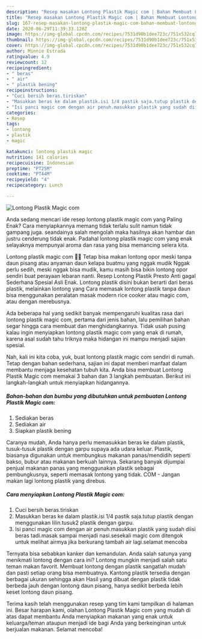 ```yaml
---
description: "Resep masakan Lontong Plastik Magic com | Bahan Membuat Lontong Plastik Magic com Yang Paling Enak"
title: "Resep masakan Lontong Plastik Magic com | Bahan Membuat Lontong Plastik Magic com Yang Paling Enak"
slug: 167-resep-masakan-lontong-plastik-magic-com-bahan-membuat-lontong-plastik-magic-com-yang-paling-enak
date: 2020-06-29T11:39:33.120Z
image: https://img-global.cpcdn.com/recipes/7531d90b1dee723c/751x532cq70/lontong-plastik-magic-com-foto-resep-utama.jpg
thumbnail: https://img-global.cpcdn.com/recipes/7531d90b1dee723c/751x532cq70/lontong-plastik-magic-com-foto-resep-utama.jpg
cover: https://img-global.cpcdn.com/recipes/7531d90b1dee723c/751x532cq70/lontong-plastik-magic-com-foto-resep-utama.jpg
author: Minnie Estrada
ratingvalue: 4.9
reviewcount: 12
recipeingredient:
- " beras"
- " air"
- " plastik bening"
recipeinstructions:
- "Cuci bersih beras.tiriskan"
- "Masukkan beras ke dalam plastik.isi 1/4 pastik saja.tutup plastik dengan menggunakan lilin.tusuk2 plastik dengan garpu."
- "Isi panci magic com dengan air penuh.masukkan plastik yang sudah diisi beras tadi.masak sampai menjadi nasi.sesekali magic com ditengok untuk melihat airmya jika berkurang tambah air lagi.selamat mencoba"
categories:
- Resep
tags:
- lontong
- plastik
- magic

katakunci: lontong plastik magic 
nutrition: 141 calories
recipecuisine: Indonesian
preptime: "PT25M"
cooktime: "PT44M"
recipeyield: "4"
recipecategory: Lunch

---
```



![Lontong Plastik Magic com](https://img-global.cpcdn.com/recipes/7531d90b1dee723c/751x532cq70/lontong-plastik-magic-com-foto-resep-utama.jpg)

Anda sedang mencari ide resep lontong plastik magic com yang Paling Enak? Cara menyiapkannya memang tidak terlalu sulit namun tidak gampang juga. seandainya salah mengolah maka hasilnya akan hambar dan justru cenderung tidak enak. Padahal lontong plastik magic com yang enak selayaknya mempunyai aroma dan rasa yang bisa memancing selera kita.

Lontong plastik magic com 👩‍🍳 Tetap bisa makan lontong opor meski tanpa daun pisang atau anyaman daun kelapa buatmu yang nggak mudik Nggak perlu sedih, meski nggak bisa mudik, kamu masih bisa bikin lontong opor sendiri buat perayaan lebaran nanti. Resep Lontong Plastik Presto Anti gagal Sederhana Spesial Asli Enak. Lontong plastik disini bukan berarti dari beras plastik, melainkan lontong yang Cara memasak lontong plastik tanpa daun bisa menggunakan peralatan masak modern rice cooker atau magic com, atau dengan merebusnya.

Ada beberapa hal yang sedikit banyak mempengaruhi kualitas rasa dari lontong plastik magic com, pertama dari jenis bahan, lalu pemilihan bahan segar hingga cara membuat dan menghidangkannya. Tidak usah pusing kalau ingin menyiapkan lontong plastik magic com yang enak di rumah, karena asal sudah tahu triknya maka hidangan ini mampu menjadi sajian spesial.


Nah, kali ini kita coba, yuk, buat lontong plastik magic com sendiri di rumah. Tetap dengan bahan sederhana, sajian ini dapat memberi manfaat dalam membantu menjaga kesehatan tubuh kita. Anda bisa membuat Lontong Plastik Magic com memakai 3 bahan dan 3 langkah pembuatan. Berikut ini langkah-langkah untuk menyiapkan hidangannya.

<!--inarticleads1-->

##### Bahan-bahan dan bumbu yang dibutuhkan untuk pembuatan Lontong Plastik Magic com:

1. Sediakan  beras
1. Sediakan  air
1. Siapkan  plastik bening


Caranya mudah, Anda hanya perlu memasukkan beras ke dalam plastik, tusuk-tusuk plastik dengan garpu supaya ada udara keluar. Plastik, biasanya digunakan untuk membungkus makanan panas/mendidih seperti bakso, bubur atau makanan berkuah lainnya. Sekarang banyak dijumpai penjual makanan panas yang menggunakan plastik sebagai pembungkusnya, seperti memasak lontong yang tidak. COM - Jangan makan lagi lontong plastik yang direbus. 

<!--inarticleads2-->

##### Cara menyiapkan Lontong Plastik Magic com:

1. Cuci bersih beras.tiriskan
1. Masukkan beras ke dalam plastik.isi 1/4 pastik saja.tutup plastik dengan menggunakan lilin.tusuk2 plastik dengan garpu.
1. Isi panci magic com dengan air penuh.masukkan plastik yang sudah diisi beras tadi.masak sampai menjadi nasi.sesekali magic com ditengok untuk melihat airmya jika berkurang tambah air lagi.selamat mencoba


Ternyata bisa sebabkan kanker dan kemandulan. Anda salah satunya yang menikmati lontong dengan cara ini? Lontong mungkin menjadi salah satu teman makan favorit. Membuat lontong dengan plastik sangatlah mudah dan pasti setiap orang bisa membuatnya. Kantong plastik tersedia dengan berbagai ukuran sehingga akan Hasil yang dibuat dengan plastik tidak berbeda jauh dengan lontong daun pisang, hanya sedikit berbeda lebih keset lontong daun pisang. 

Terima kasih telah menggunakan resep yang tim kami tampilkan di halaman ini. Besar harapan kami, olahan Lontong Plastik Magic com yang mudah di atas dapat membantu Anda menyiapkan makanan yang enak untuk keluarga/teman ataupun menjadi ide bagi Anda yang berkeinginan untuk berjualan makanan. Selamat mencoba!
